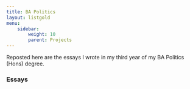 ```yaml
---
title: BA Politics
layout: listgold
menu:
    sidebar: 
        weight: 10
        parent: Projects
---
```

Reposted here are the essays I wrote in my third year of my BA Politics (Hons) degree.

### Essays